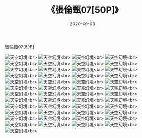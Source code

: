 ﻿---
layout: post
title: 《張倫甄07[50P]》
date: 2020-09-03
img: http://photo.orgx.cf/唯美/2020/張倫甄07[50P]/000.jpg
tags: [美女,清纯,唯美]
---

張倫甄07[50P]



![天空幻境](http://photo.orgx.cf/唯美/2020/張倫甄07[50P]/001.jpg''天空幻境'')<br>
![天空幻境](http://photo.orgx.cf/唯美/2020/張倫甄07[50P]/002.jpg''天空幻境'')<br>
![天空幻境](http://photo.orgx.cf/唯美/2020/張倫甄07[50P]/003.jpg''天空幻境'')<br>
![天空幻境](http://photo.orgx.cf/唯美/2020/張倫甄07[50P]/004.jpg''天空幻境'')<br>
![天空幻境](http://photo.orgx.cf/唯美/2020/張倫甄07[50P]/005.jpg''天空幻境'')<br>
![天空幻境](http://photo.orgx.cf/唯美/2020/張倫甄07[50P]/006.jpg''天空幻境'')<br>
![天空幻境](http://photo.orgx.cf/唯美/2020/張倫甄07[50P]/007.jpg''天空幻境'')<br>
![天空幻境](http://photo.orgx.cf/唯美/2020/張倫甄07[50P]/008.jpg''天空幻境'')<br>
![天空幻境](http://photo.orgx.cf/唯美/2020/張倫甄07[50P]/009.jpg''天空幻境'')<br>
![天空幻境](http://photo.orgx.cf/唯美/2020/張倫甄07[50P]/010.jpg''天空幻境'')<br>
![天空幻境](http://photo.orgx.cf/唯美/2020/張倫甄07[50P]/011.jpg''天空幻境'')<br>
![天空幻境](http://photo.orgx.cf/唯美/2020/張倫甄07[50P]/012.jpg''天空幻境'')<br>
![天空幻境](http://photo.orgx.cf/唯美/2020/張倫甄07[50P]/013.jpg''天空幻境'')<br>
![天空幻境](http://photo.orgx.cf/唯美/2020/張倫甄07[50P]/014.jpg''天空幻境'')<br>
![天空幻境](http://photo.orgx.cf/唯美/2020/張倫甄07[50P]/015.jpg''天空幻境'')<br>
![天空幻境](http://photo.orgx.cf/唯美/2020/張倫甄07[50P]/016.jpg''天空幻境'')<br>
![天空幻境](http://photo.orgx.cf/唯美/2020/張倫甄07[50P]/017.jpg''天空幻境'')<br>
![天空幻境](http://photo.orgx.cf/唯美/2020/張倫甄07[50P]/018.jpg''天空幻境'')<br>
![天空幻境](http://photo.orgx.cf/唯美/2020/張倫甄07[50P]/019.jpg''天空幻境'')<br>
![天空幻境](http://photo.orgx.cf/唯美/2020/張倫甄07[50P]/020.jpg''天空幻境'')<br>
![天空幻境](http://photo.orgx.cf/唯美/2020/張倫甄07[50P]/021.jpg''天空幻境'')<br>
![天空幻境](http://photo.orgx.cf/唯美/2020/張倫甄07[50P]/022.jpg''天空幻境'')<br>
![天空幻境](http://photo.orgx.cf/唯美/2020/張倫甄07[50P]/023.jpg''天空幻境'')<br>
![天空幻境](http://photo.orgx.cf/唯美/2020/張倫甄07[50P]/024.jpg''天空幻境'')<br>
![天空幻境](http://photo.orgx.cf/唯美/2020/張倫甄07[50P]/025.jpg''天空幻境'')<br>
![天空幻境](http://photo.orgx.cf/唯美/2020/張倫甄07[50P]/026.jpg''天空幻境'')<br>
![天空幻境](http://photo.orgx.cf/唯美/2020/張倫甄07[50P]/027.jpg''天空幻境'')<br>
![天空幻境](http://photo.orgx.cf/唯美/2020/張倫甄07[50P]/028.jpg''天空幻境'')<br>
![天空幻境](http://photo.orgx.cf/唯美/2020/張倫甄07[50P]/029.jpg''天空幻境'')<br>
![天空幻境](http://photo.orgx.cf/唯美/2020/張倫甄07[50P]/030.jpg''天空幻境'')<br>
![天空幻境](http://photo.orgx.cf/唯美/2020/張倫甄07[50P]/031.jpg''天空幻境'')<br>
![天空幻境](http://photo.orgx.cf/唯美/2020/張倫甄07[50P]/032.jpg''天空幻境'')<br>
![天空幻境](http://photo.orgx.cf/唯美/2020/張倫甄07[50P]/033.jpg''天空幻境'')<br>
![天空幻境](http://photo.orgx.cf/唯美/2020/張倫甄07[50P]/034.jpg''天空幻境'')<br>
![天空幻境](http://photo.orgx.cf/唯美/2020/張倫甄07[50P]/035.jpg''天空幻境'')<br>
![天空幻境](http://photo.orgx.cf/唯美/2020/張倫甄07[50P]/036.jpg''天空幻境'')<br>
![天空幻境](http://photo.orgx.cf/唯美/2020/張倫甄07[50P]/037.jpg''天空幻境'')<br>
![天空幻境](http://photo.orgx.cf/唯美/2020/張倫甄07[50P]/038.jpg''天空幻境'')<br>
![天空幻境](http://photo.orgx.cf/唯美/2020/張倫甄07[50P]/039.jpg''天空幻境'')<br>
![天空幻境](http://photo.orgx.cf/唯美/2020/張倫甄07[50P]/040.jpg''天空幻境'')<br>
![天空幻境](http://photo.orgx.cf/唯美/2020/張倫甄07[50P]/041.jpg''天空幻境'')<br>
![天空幻境](http://photo.orgx.cf/唯美/2020/張倫甄07[50P]/042.jpg''天空幻境'')<br>
![天空幻境](http://photo.orgx.cf/唯美/2020/張倫甄07[50P]/043.jpg''天空幻境'')<br>
![天空幻境](http://photo.orgx.cf/唯美/2020/張倫甄07[50P]/044.jpg''天空幻境'')<br>
![天空幻境](http://photo.orgx.cf/唯美/2020/張倫甄07[50P]/045.jpg''天空幻境'')<br>
![天空幻境](http://photo.orgx.cf/唯美/2020/張倫甄07[50P]/046.jpg''天空幻境'')<br>
![天空幻境](http://photo.orgx.cf/唯美/2020/張倫甄07[50P]/047.jpg''天空幻境'')<br>
![天空幻境](http://photo.orgx.cf/唯美/2020/張倫甄07[50P]/048.jpg''天空幻境'')<br>
![天空幻境](http://photo.orgx.cf/唯美/2020/張倫甄07[50P]/049.jpg''天空幻境'')<br>